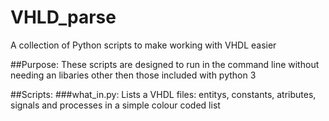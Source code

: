 # VHLD_parse
A collection of Python scripts to make working with VHDL easier

##Purpose: 
These scripts are designed to run in the command line without needing an libaries other then those included with python 3

##Scripts:
###what_in.py:
Lists a VHDL files: entitys, constants, atributes, signals and processes in a simple colour coded list
